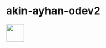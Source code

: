 # akin-ayhan-odev2


<a href="url"><img src="https://user-images.githubusercontent.com/77548138/188216495-cedadd9f-331a-437c-9781-646ae9503c3b.gif" align="left" height="48" width="48" ></a>
